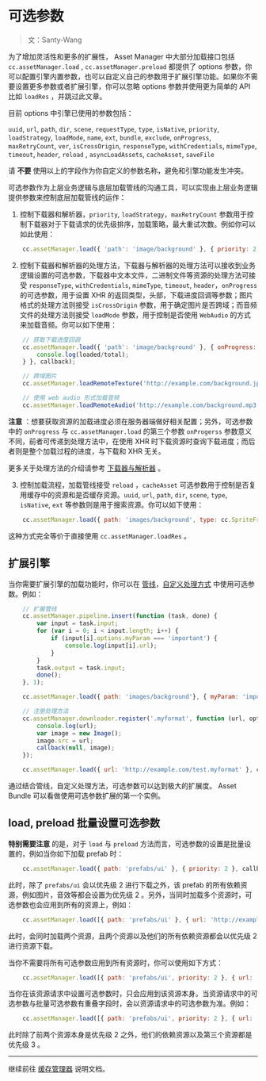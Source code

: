 # 可选参数

> 文：Santy-Wang

为了增加灵活性和更多的扩展性， Asset Manager 中大部分加载接口包括 `cc.assetManager.load` , `cc.assetManager.preload` 都提供了 options 参数，你可以配置引擎内置参数，也可以自定义自己的参数用于扩展引擎功能。如果你不需要设置更多参数或者扩展引擎，你可以忽略 options 参数并使用更为简单的 API 比如 `loadRes` ，并跳过此文章。 

目前 options 中引擎已使用的参数包括：

`uuid`, `url`, `path`, `dir`, `scene`, `requestType`, `type`, `isNative`, `priority`, `loadStrategy`, `loadMode`, `name`, `ext`, `bundle`, `exclude`, `onProgress`, `maxRetryCount`, `ver`, `isCrossOrigin`, `responseType`, `withCredentials`, `mimeType`, `timeout`, `header`, `reload` , `asyncLoadAssets`, `cacheAsset`, `saveFile`

请 **不要** 使用以上的字段作为你自定义的参数名称，避免和引擎功能发生冲突。

可选参数作为上层业务逻辑与底层加载管线的沟通工具，可以实现由上层业务逻辑提供参数来控制底层加载管线的运作：

1. 控制下载器和解析器，`priority`, `loadStrategy`，`maxRetryCount` 参数用于控制下载器对于下载请求的优先级排序，加载策略，最大重试次数。例如你可以如此使用：

```js
    cc.assetManager.load({ 'path': 'image/background' }, { priority: 2, maxRetryCount: 10 }, callback);
```

2. 控制下载器和解析器的处理方法，下载器与解析器的处理方法可以接收到业务逻辑设置的可选参数，下载器中文本文件，二进制文件等资源的处理方法可接受 `responseType`, `withCredentials`, `mimeType`, `timeout`, `header`，`onProgress` 的可选参数，用于设置 XHR 的返回类型，头部，下载进度回调等参数；图片格式的处理方法则接受 `isCrossOrigin` 参数，用于确定图片是否跨域；而音频文件的处理方法则接受 `loadMode` 参数，用于控制是否使用 `WebAudio` 的方式来加载音频。你可以如下使用：

```js
    // 获取下载进度回调
    cc.assetManager.load({ 'path': 'image/background' }, { onProgress: function (loaded, total) {
        console.log(loaded/total);
    } }, callback);

    // 跨域图片
    cc.assetManager.loadRemoteTexture('http://example.com/background.jpg', { isCrossOrigin: true }, callback);

    // 使用 web audio 形式加载音频
    cc.assetManager.loadRemoteAudio('http://example.com/background.mp3', { loadMode: cc.AudioClip.LoadMode.WEB_AUDIO }, callback);
```

**注意** ：想要获取资源的加载进度必须在服务器端做好相关配置；另外，可选参数中的 `onProgress` 与 `cc.assetManager.load` 的第三个参数 `onProgerss` 参数意义不同，前者可传递到处理方法中，在使用 XHR 时下载资源时查询下载进度；而后者则是整个加载过程的进度，与下载和 XHR 无关。

更多关于处理方法的介绍请参考 [下载器与解析器](downloader-parser.md) 。

3. 控制加载流程，加载管线接受 `reload` ，`cacheAsset` 可选参数用于控制是否复用缓存中的资源和是否缓存资源。`uuid`, `url`, `path`, `dir`, `scene`, `type`, `isNative`, `ext` 等参数则是用于搜索资源。你可以如下使用：

```js
    cc.assetManager.load({ path: 'images/background', type: cc.SpriteFrame }, callback);
```

这种方式完全等价于直接使用 `cc.assetManager.loadRes` 。

## 扩展引擎

当你需要扩展引擎的加载功能时，你可以在 [管线](pipeline-task.md)，[自定义处理方式](downloader-parser.md) 中使用可选参数。例如：

```js
    // 扩展管线
    cc.assetManager.pipeline.insert(function (task, done) {
        var input = task.input;
        for (var i = 0; i < input.length; i++) {
            if (input[i].options.myParam === 'important') {
                console.log(input[i].url);
            }
        }
        task.output = task.input;
        done();
    }, 1);

    cc.assetManager.load({ path: 'images/background'}, { myParam: 'important' }, callback);

    // 注册处理方法
    cc.assetManager.downloader.register('.myformat', function (url, options, callback) {
        console.log(url);
        var image = new Image();
        image.src = url;
        callback(null, image);
    });

    cc.assetManager.load({ url: 'http://example.com/test.myformat' }, callback);
```

通过结合管线，自定义处理方法，可选参数可以达到极大的扩展度。 Asset Bundle 可以看做使用可选参数扩展的第一个实例。

## load, preload 批量设置可选参数

**特别需要注意** 的是，对于 `load` 与 `preload` 方法而言，可选参数的设置是批量设置的，例如当你如下加载 prefab 时：

```js
    cc.assetManager.load({ path: 'prefabs/ui' }, { priority: 2 }, callback );
```

此时，除了 `prefabs/ui` 会以优先级 2 进行下载之外，该 prefab 的所有依赖资源，例如图片，音效等都会设置为优先级 2 。另外，当同时加载多个资源时，可选参数也会应用到所有的资源上，例如：

```js
    cc.assetManager.load([{ path: 'prefabs/ui' }, { url: 'http://example.com/background.jpg' }], { priority: 2 }, callback);
```

此时，会同时加载两个资源，且两个资源以及他们的所有依赖资源都会以优先级 2 进行资源下载。

当你不需要将所有可选参数应用到所有资源时，你可以使用如下方式：

```js
    cc.assetManager.load([{ path: 'prefabs/ui', priority: 2 }, { url: 'http://example.com/background.jpg', priority: 3 }], callback);
```

当你在该资源请求中设置可选参数时，只会应用到该资源本身。当资源请求中的可选参数与批量可选参数有重叠字段时，会以资源请求中的可选参数为准。例如：

```js
    cc.assetManager.load([{ path: 'prefabs/ui', priority: 2 }, { url: 'http://example.com/background.jpg', priority: 2 }, { url: 'http://example.com/test.myformat' }], { priority: 3 }, callback);
```

此时除了前两个资源本身是优先级 2 之外，他们的依赖资源以及第三个资源都是优先级 3 。

---

继续前往 [缓存管理器](cache-manager.md) 说明文档。